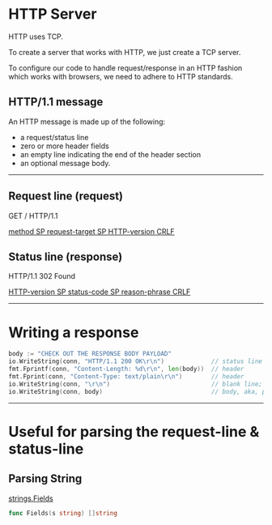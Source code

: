 # HTTP Server

HTTP uses TCP.

To create a server that works with HTTP, we just create a TCP server.

To configure our code to handle request/response in an HTTP fashion which works with browsers, we need to adhere to HTTP
standards.

## HTTP/1.1 message

An HTTP message is made up of the following:

- a request/status line
- zero or more header fields
- an empty line indicating the end of the header section
- an optional message body.

***

## Request line (request)

GET / HTTP/1.1

[method SP request-target SP HTTP-version CRLF](https://tools.ietf.org/html/rfc7230#section-3.1.1)

## Status line (response)

HTTP/1.1 302 Found

[HTTP-version SP status-code SP reason-phrase CRLF](https://tools.ietf.org/html/rfc7230#section-3.1.2)

***

# Writing a response

``` Go
body := "CHECK OUT THE RESPONSE BODY PAYLOAD"
io.WriteString(conn, "HTTP/1.1 200 OK\r\n") 			// status line
fmt.Fprintf(conn, "Content-Length: %d\r\n", len(body)) 	// header
fmt.Fprint(conn, "Content-Type: text/plain\r\n") 		// header
io.WriteString(conn, "\r\n") 							// blank line; CRLF; carriage-return line-feed
io.WriteString(conn, body) 								// body, aka, payload
```

***

# Useful for parsing the request-line & status-line

## Parsing String

[strings.Fields](https://godoc.org/strings#Fields)

``` Go
func Fields(s string) []string
```